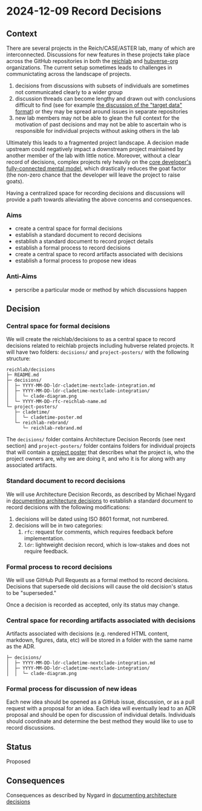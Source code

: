 # 2024-12-09 Record Decisions

## Context

There are several projects in the Reich/CASE/ASTER lab, many of which are
interconnected. Discussions for new features in these projects take place
across the GitHub repositories in both the
[reichlab](https://github.com/reichlab) and
[hubverse-org](https://github.com/hubverse-org) organizations. The current
setup sometimes leads to challenges in communictating across the landscape of
projects.

1. decisions from discussions with subsets of individuals are sometimes not
   communicated clearly to a wider group
2. discussion threads can become lengthy and drawn out with conclusions
   difficult to find (see for example [the discussion of the "target data"
   format](https://github.com/orgs/hubverse-org/discussions/9)) or they may be
   spread around issues in separate repositories
3. new lab members may not be able to glean the full context for the motivation
   of past decisions and may not be able to ascertain who is responsible for
   individual projects without asking others in the lab

Ultimately this leads to a fragmented project landscape. A decision made
upstream could negatively impact a downstream project maintained by another
member of the lab with little notice. Moreover, without a clear record of
decisions, complex projects rely heavily on the [core developer's
fully-connected mental
model](https://carpentries.github.io/instructor-training/instructor/aio.html#building-a-mental-model),
which drastically reduces the goat factor (the non-zero chance that the
developer will leave the project to raise goats).

Having a centralized space for recording decisions and discussions will provide
a path towards alleviating the above concerns and consequences.

### Aims

 - create a central space for formal decisions
 - establish a standard document to record decisions
 - establish a standard document to record project details
 - establish a formal process to record decisions
 - create a central space to record artifacts associated with decisions
 - establish a formal process to propose new ideas

### Anti-Aims

 - perscribe a particular mode or method by which discussions happen

## Decision

### Central space for formal decisions

We will create the reichlab/decisions to as a central space to record decisions
related to reichlab projects including hubverse related projects. It will have
two folders: `decisions/` and `project-posters/` with the following structure:

```
reichlab/decisions
├─ README.md
├─ decisions/
│  ├─ YYYY-MM-DD-ldr-cladetime-nextclade-integration.md
│  ├─ YYYY-MM-DD-ldr-cladetime-nextclade-integration/
│  │  └─ clade-diagram.png
│  └─ YYYY-MM-DD-rfc-reichlab-name.md
└─ project-posters/
   ├─ cladetime/
   │  └─ cladetime-poster.md
   └─ reichlab-rebrand/
      └─ reichlab-rebrand.md
```

The `decisions/` folder contains Architecture Decision Records (see next section)
and `project-posters/` folder contains folders for individual projects that will
contain a [project poster](https://www.atlassian.com/software/confluence/templates/project-poster)
that describes what the project is, who the project owners are, why we are
doing it, and who it is for along with any associated artifacts.

### Standard document to record decisions

We will use Architecture Decision Records, as described by Michael
Nygard in [documenting architecture
decisions](https://cognitect.com/blog/2011/11/15/documenting-architecture-decisions)
to establish a standard document to record decisions with the following modifications:

1. decisions will be dated using ISO 8601 format, not numbered.
2. decisions will be in two categories: 
   1. `rfc`: request for comments, which requires feedback before implementation.
   2. `ldr`: lightweight decision record, which is low-stakes and does not require feedback.

### Formal process to record decisions

We will use GitHub Pull Requests as a formal method to record decisions.
Decisions that supersede old decisions will cause the old decision's status to
be "superseded."

Once a decision is recorded as accepted, only its status may change.

### Central space for recording artifacts associated with decisions

Artifacts associated with decisions (e.g. rendered HTML content, markdown,
figures, data, etc) will be stored in a folder with the same name as the ADR.

```
├─ decisions/
│  ├─ YYYY-MM-DD-ldr-cladetime-nextclade-integration.md
│  ├─ YYYY-MM-DD-ldr-cladetime-nextclade-integration/
│  │  └─ clade-diagram.png
```

### Formal process for discussion of new ideas

Each new idea should be opened as a GitHub issue, discussion, or as a pull
request with a proposal for an idea. Each idea will eventually lead to an ADR
proposal and should be open for discussion of individual details. Individuals
should coordinate and determine the best method they would like to use to
record discussions.

## Status

Proposed

## Consequences


Consequences as described by Nygard in [documenting architecture
decisions](https://cognitect.com/blog/2011/11/15/documenting-architecture-decisions)
